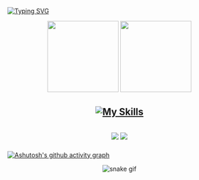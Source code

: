 [![Typing SVG](https://readme-typing-svg.herokuapp.com/?color=FFF&size=35&center=true&vCenter=true&width=1000&lines=Hello,+I+am+Matheus+Teodoro+Garcia;I'm+18+years+old;I+am+from+Araruna,+PR;Tech.+Informatics+UTFPR+3/4;Be+Welcome!+:%29)](https://git.io/typing-svg)

<div align="center">
  
  <img height="160em" src="https://github-readme-streak-stats.herokuapp.com/?user=MatheusTG&theme=tokyonight&hide_border=true&border_radius=6"/>
  <img height="160em" src="https://github-readme-stats.vercel.app/api/top-langs/?username=MatheusTG&layout=compact&langs_count=7&theme=tokyonight&hide=html&hide_border=true"/>
  
</div>

<h2 align="center">
  
  [![My Skills](https://skillicons.dev/icons?i=javascript,typescript,python,html,css,react,django,postgres,figma,git)](https://skillicons.dev)

</div>

<h2 align="center">

  <a href="https://www.instagram.com/matheust.garcia/" target="_blank"><img src="https://img.shields.io/badge/-Instagram-%23E4405F?style=for-the-badge&logo=instagram&logoColor=white" target="_blank"></a>
  <a href = "mailto:matheusteodorogarcia0@gmail.com"><img src="https://img.shields.io/badge/-Gmail-%23333?style=for-the-badge&logo=gmail&logoColor=white" target="_blank"></a>
</h2>

  [![Ashutosh's github activity graph](https://github-readme-activity-graph.vercel.app/graph?username=MatheusTG&bg_color=0d1117&color=70A5FD&line=70A5FD&point=5e9bfd&area=true&hide_border=true&area=true&height=300&custom_title=Last+30+days+commits)](https://github.com/ashutosh00710/github-readme-activity-graph)

<div align="center">
  
  ![snake gif](https://github.com/MatheusTG/MatheusTG/blob/output/github-contribution-grid-snake.svg)
</div>
